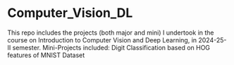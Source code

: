# Computer_Vision_DL
This repo includes the projects (both major and mini) I undertook in the course on Introduction to Computer Vision and Deep Learning, in 2024-25-II semester.
Mini-Projects included:
Digit Classification based on HOG features of MNIST Dataset

